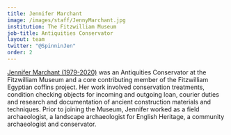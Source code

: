 ```yaml
---
title: Jennifer Marchant
image: /images/staff/JennyMarchant.jpg
institution: The Fitzwilliam Museum
job-title: Antiquities Conservator
layout: team
twitter: "@SpinninJen"
order: 2
---
```

[Jennifer Marchant (1979-2020)](https://www.fitzmuseum.cam.ac.uk/news/jennifer-marchant-december-1979-–-june-2020) was an Antiquities Conservator at the Fitzwilliam Museum and a core contributing member of the Fitzwilliam Egyptian coffins project. Her work involved conservation treatments, condition checking objects for incoming and outgoing loan, courier duties and research and documentation of ancient construction materials and techniques. Prior to joining the Museum, Jennifer worked as a field archaeologist, a landscape archaeologist for English Heritage, a community archaeologist and conservator. 

